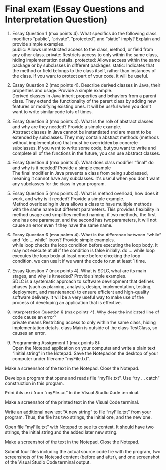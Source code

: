 # Final exam (Essay Questions and Interpretation Question)

1) Essay Question 1 (max points 4). What specifics do the following class modifiers “public”, “private”, “protected”, and “static” imply? Explain and provide simple examples.<br>
public: Allows unrestricted access to the class, method, or field from any other class.
private: Restricts access to only within the same class, hiding implementation details.
protected: Allows access within the same package or by subclasses in different packages.
static: Indicates that the method or field belongs to the class itself, rather than instances of the class.
If you want to protect part of your code, it will be useful.

2) Essay Question 2 (max points 4). Describe derived classes in Java, their properties and usage. Provide a simple example.<br>
Derived classes in Java inherit properties and behaviors from a parent class. They extend the functionality of the parent class by adding new features or modifying existing ones. It will be useful when you don't want to write similar code lots of times.

3) Essay Question 3 (max points 4). What is the role of abstract classes and why are they needed? Provide a simple example.<br>
Abstract classes in Java cannot be instantiated and are meant to be extended by subclasses. They may contain abstract methods (methods without implementation) that must be overridden by concrete subclasses. If you want to write some code, but you want to write and complete all of the functions in the future, you can use abstract classes.

4) Essay Question 4 (max points 4). What does class modifier “final” do and why is it needed? Provide a simple example.<br>
The final modifier in Java prevents a class from being subclassed, meaning it cannot have any subclasses. it's useful when you don't want any subclasses for the class in your program.

5) Essay Question 5 (max points 4). What is method overload, how does it work, and why is it needed? Provide a simple example.<br>
Method overloading in Java allows a class to have multiple methods with the same name but different parameters. This provides flexibility in method usage and simplifies method naming. if two methods, the first one has one parameter, and the second has two parameters, it will not cause an error even if they have the same name.

6) Essay Question 6 (max points 4). What is the difference between “while” and “do … while” loops? Provide simple examples.<br>
while loop checks the loop condition before executing the loop body. It may not execute at all if the condition is false initially.
do ... while loop executes the loop body at least once before checking the loop condition. we can use it if we want the code to run at least 1 time.

7) Essay Question 7 (max points 4). What is SDLC, what are its main stages, and why is it needed? Provide simple examples.<br>
SDLC is a systematic approach to software development that defines phases (such as planning, analysis, design, implementation, testing, deployment, and maintenance) to ensure efficient and high-quality software delivery. It will be a very useful way to make use of the process of developing an application that is effective.

8) Interpretation Question 8 (max points 4). Why does the indicated line of code cause an error?<br>
private means Restricting access to only within the same class, hiding implementation details. class Main is outside of the class TestClass, so causes an error.

9) Programming Assignment 1 (max points 8):<br>
Open the Notepad application on your computer and write a plain text “Initial string” in the Notepad. Save the Notepad on the desktop of your computer under filename “myFile.txt”.<br>

Make a screenshot of the text in the Notepad. Close the Notepad.<br>

Develop a program that opens and reads file “myFile.txt”. Use “try … catch” construction in this program.<br>

Print this text from “myFile.txt” in the Visual Studio Code terminal.<br>

Make a screenshot of the printed text in the Visual Code terminal.<br>

Write an additional new text “A new string” to file “myFile.txt” from your program. Thus, the file has two strings, the initial one, and the new one.<br>

Open file “myFile.txt” with Notepad to see its content. It should have two strings, the initial string and the added later new string.<br>

Make a screenshot of the text in the Notepad. Close the Notepad.<br>

Submit four files including the actual source code file with the program, two screenshots of the Notepad content (before and after), and one screenshot of the Visual Studio Code terminal output.<br>